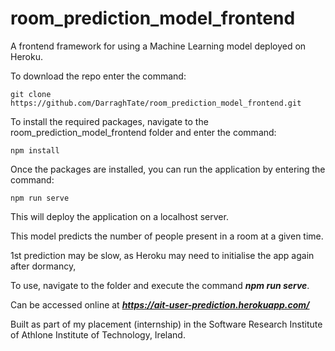 # room_prediction_model_frontend
A frontend framework for using a Machine Learning model deployed on Heroku.

To download the repo enter the command:

    git clone https://github.com/DarraghTate/room_prediction_model_frontend.git
    
To install the required packages, navigate to the room_prediction_model_frontend folder and enter the command:

    npm install
    
Once the packages are installed, you can run the application by entering the command:

    npm run serve

This will deploy the application on a localhost server.

This model predicts the number of people present in a room at a given time.

1st prediction may be slow, as Heroku may need to initialise the app again after dormancy,

To use, navigate to the folder and execute the command <b><i>npm run serve</i></b>.

Can be accessed online at <b><i>https://ait-user-prediction.herokuapp.com/</i></b>

Built as part of my placement (internship) in the Software Research Institute of Athlone Institute of Technology, Ireland.
